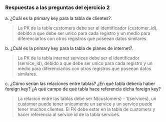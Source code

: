 
### Respuestas a las preguntas del ejercicio 2

a. ¿Cuál es la primary key para la tabla de clientes?.
> La PK de la tabla customers debe ser el identificador (customer_id), debido a que debe ser unico para cada registro y un medio para diferenciarlos con otros registros que poseean datos similares.

b. ¿Cuál es la primary key para la tabla de planes de internet?.
> La PK de la tabla internet services debe ser el identificador (service_id), debido a que debe ser unico para cada registro y un medio para diferenciarlos con otros registros que poseean datos similares.

c. ¿Cómo serían las relaciones entre tablas? ¿En qué tabla debería haber foreign key? ¿A qué campo de qué tabla hace referencia dicha foreign key?
> La relacion entre las tablas debe ser N(customers) - 1(services), un customer puede tener unicamente un service y un service puede tener muchos clientes. El FK debe estar en la tabla de customers y hacer referencia al service id de la tabla services.

